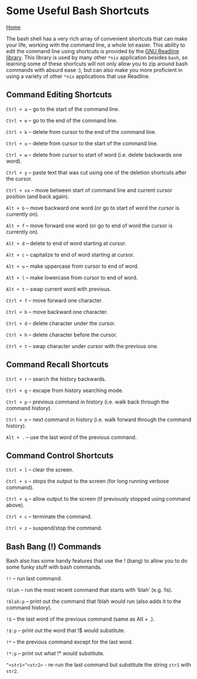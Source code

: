 # Some Useful Bash Shortcuts

[Home](../README.md)

The bash shell has a very rich array of convenient shortcuts that can make your life, working with the command line, a whole lot easier. This ability to edit the command line using shortcuts is provided by the [GNU Readline library](https://tiswww.case.edu/php/chet/readline/rltop.html). This library is used by many other `*nix` application besides `bash`, so learning some of these shortcuts will not only allow you to zip around bash commands with absurd ease :), but can also make you more proficient in using a variety of other `*nix` applications that use Readline.

## Command Editing Shortcuts

`Ctrl + a`  – go to the start of the command line.

`Ctrl + e`  – go to the end of the command line.

`Ctrl + k`  – delete from cursor to the end of the command line.

`Ctrl + u`  – delete from cursor to the start of the command line.

`Ctrl + w`  – delete from cursor to start of word (i.e. delete backwards one word).

`Ctrl + y`  – paste text that was cut using one of the deletion shortcuts after the cursor.

`Ctrl + xx` – move between start of command line and current cursor position (and back again).

`Alt + b`   – move backward one word (or go to start of word the cursor is currently on).

`Alt + f`   – move forward one word (or go to end of word the cursor is currently on).

`Alt + d`   – delete to end of word starting at cursor.

`Alt + c`   – capitalize to end of word starting at cursor.

`Alt + u`   – make uppercase from cursor to end of word.

`Alt + l`   – make lowercase from cursor to end of word.

`Alt + t`   – swap current word with previous.

`Ctrl + f`  – move forward one character.

`Ctrl + b`  – move backward one character.

`Ctrl + d`  – delete character under the cursor.

`Ctrl + h`  – delete character before the cursor.

`Ctrl + t`  – swap character under cursor with the previous one.

## Command Recall Shortcuts

`Ctrl + r`  – search the history backwards.

`Ctrl + g`  – escape from history searching mode.

`Ctrl + p`  – previous command in history (i.e. walk back through the command history).

`Ctrl + n`  – next command in history (i.e. walk forward through the command history).

`Alt + .`   – use the last word of the previous command.

## Command Control Shortcuts

`Ctrl + l`  – clear the screen.

`Ctrl + s`  – stops the output to the screen (for long running verbose command).

`Ctrl + q`  – allow output to the screen (if previously stopped using command above).

`Ctrl + c`  – terminate the command.

`Ctrl + z`  – suspend/stop the command.

## Bash Bang (!) Commands

Bash also has some handy features that use the ! (bang) to allow you to do some funky stuff with bash commands.

`!!`        – run last command.

`!blah`     – run the most recent command that starts with ‘blah’ (e.g. !ls).

`!blah:p`   – print out the command that !blah would run (also adds it to the command history).

`!$`        – the last word of the previous command (same as Alt + .).

`!$:p`      – print out the word that !$ would substitute.

`!*`        – the previous command except for the last word.

`!*:p`      – print out what !* would substitute.

`^<str1>^<str2>`  - re-run the last command but substitute the string `str1` with `str2`.
